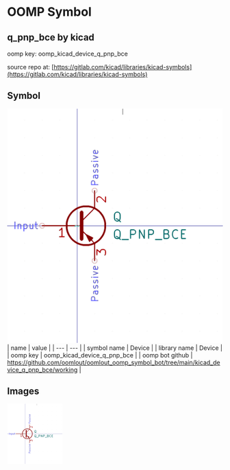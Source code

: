 # OOMP Symbol  
## q_pnp_bce  by kicad  
  
oomp key: oomp_kicad_device_q_pnp_bce  
  
source repo at: [https://gitlab.com/kicad/libraries/kicad-symbols](https://gitlab.com/kicad/libraries/kicad-symbols)  
## Symbol  
  
[![working.png](working_600.png)](working.png)  
| name | value | 
| --- | --- | 
| symbol name | Device | 
| library name | Device | 
| oomp key | oomp_kicad_device_q_pnp_bce | 
| oomp bot github | https://github.com/oomlout/oomlout_oomp_symbol_bot/tree/main/kicad_device_q_pnp_bce/working | 
## Images  
  
[![working.png](working_140.png)](working.png)  
